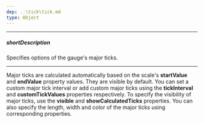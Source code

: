 ```yaml
---
dep: ..\tick\tick.md
type: Object
---
```

---
##### shortDescription
Specifies options of the gauge's major ticks.

---
Major ticks are calculated automatically based on the scale's **startValue** and **endValue** property values. They are visible by default. You can set a custom major tick interval or add custom major ticks using the **tickInterval** and **customTickValues** properties respectively. To specify the visibility of major ticks, use the **visible** and **showCalculatedTicks** properties. You can also specify the length, width and color of the major ticks using corresponding properties.